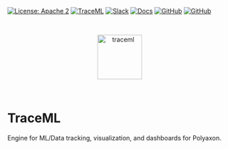 [![License: Apache 2](https://img.shields.io/badge/License-apache2-green.svg)](LICENSE)
[![TraceML](https://github.com/polyaxon/traceml/actions/workflows/traceml.yml/badge.svg)](https://github.com/polyaxon/traceml/actions/workflows/traceml.yml)
[![Slack](https://img.shields.io/badge/chat-on%20slack-aadada.svg?logo=slack&longCache=true)](https://polyaxon.com/slack/)
[![Docs](https://img.shields.io/badge/docs-stable-brightgreen.svg?style=flat)](https://polyaxon.com/docs/)
[![GitHub](https://img.shields.io/badge/issue_tracker-github-blue?logo=github)](https://github.com/polyaxon/polyaxon/issues)
[![GitHub](https://img.shields.io/badge/roadmap-github-blue?logo=github)](https://github.com/polyaxon/polyaxon/milestones)

<br>
<p align="center">
  <p align="center">
    <img src="https://raw.githubusercontent.com/polyaxon/polyaxon/master/artifacts/packages/traceml.svg" alt="traceml" height="100">
  </p>
</p>
<br>

# TraceML

Engine for ML/Data tracking, visualization, and dashboards for Polyaxon.

